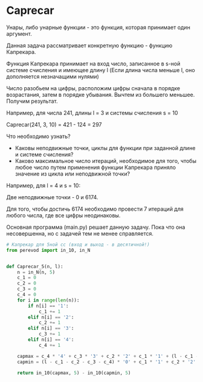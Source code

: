 # Caprecar

Унары, либо унарные функции - это функция, которая принимает один аргумент.

Данная задача рассматривает конкретную функцию - функцию Капрекара.

Функция Капрекара принимает на вход число, записанное в s-ной системе счисления и имеющее длину l (Если длина числа меньше l, оно дополняется незначащими нулями)

Число разобьем на цифры, расположим цифры сначала в порядке возрастания, затем в порядке убывания. Вычтем из большего меньшее. Получим результат.

Например, для числа 241, длины l = 3 и системы счисления s = 10

Caprecar(241, 3, 10) = 421 - 124 = 297

Что необходимо узнать?

* Каковы неподвижные точки, циклы для функции при заданной длине и системе счисления?
* Каково максимальное число итераций, необходимое для того, чтобы любое число путем применения функции Капрекара приняло значение из цикла или неподвижной точки?

Например, для l = 4 и s = 10:

Две неподвижные точки - 0 и 6174.

Для того, чтобы достичь 6174 необходимо провести 7 итераций для любого числа, где все цифры неодинаковы.

Основная программа (main.py) решает данную задачу. Пока что она несовершенна, но с задачей тем не менее справляется.

``` python
# Капрекар для 5ной сс (вход и выход - в десятичной!)
from perevod import in_10, in_N


def Caprecar_5(n, l):
    n = in_N(n, 5)
    c_1 = 0
    c_2 = 0
    c_3 = 0
    c_4 = 0
    for i in range(len(n)):
        if n[i] == '1':
            c_1 += 1
        elif n[i] == '2':
            c_2 += 1
        elif n[i] == '3':
            c_3 += 1
        elif n[i] == '4':
            c_4 += 1

    capmax = c_4 * '4' + c_3 * '3' + c_2 * '2' + c_1 * '1' + (l - c_1 - c_2 - c_3 - c_4) * '0'
    capmin = (l - c_1 - c_2 - c_3 - c_4) * '0' + c_1 * '1' + c_2 * '2' + c_3 * '3' + c_4 * '4'

    return in_10(capmax, 5) - in_10(capmin, 5)
    
```

